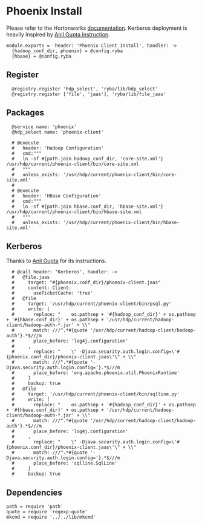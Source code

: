 
# Phoenix Install

Please refer to the Hortonworks [documentation][phoenix-doc]. Kerberos
deployment is heavily inspired by [Anil Gupta instruction][agi].

    module.exports =  header: 'Phoenix Client Install', handler: ->
      {hadoop_conf_dir, phoenix} = @config.ryba
      {hbase} = @config.ryba

## Register

      @registry.register 'hdp_select', 'ryba/lib/hdp_select'
      @registry.register ['file', 'jaas'], 'ryba/lib/file_jaas'

## Packages

      @service name: 'phoenix'
      @hdp_select name: 'phoenix-client'

      # @execute
      #   header: 'Hadoop Configuration'
      #   cmd:"""
      #   ln -sf #{path.join hadoop_conf_dir, 'core-site.xml'} /usr/hdp/current/phoenix-client/bin/core-site.xml
      #   """
      #   unless_exists: '/usr/hdp/current/phoenix-client/bin/core-site.xml'
      # 
      # @execute
      #   header: 'HBase Configuration'
      #   cmd:"""
      #   ln -sf #{path.join hbase.conf_dir, 'hbase-site.xml'} /usr/hdp/current/phoenix-client/bin/hbase-site.xml
      #   """
      #   unless_exists: '/usr/hdp/current/phoenix-client/bin/hbase-site.xml'

## Kerberos

Thanks to [Anil Gupta](http://bigdatanoob.blogspot.fr/2013/09/connect-phoenix-to-secure-hbase-cluster.html)
for its instructions.

      # @call header: 'Kerberos', handler: ->
      #   @file.jaas
      #     target: "#{phoenix.conf_dir}/phoenix-client.jaas"
      #     content: Client:
      #       useTicketCache: 'true'
      #   @file
      #     target: '/usr/hdp/current/phoenix-client/bin/psql.py'
      #     write: [
      #       replace: "    os.pathsep + '#{hadoop_conf_dir}' + os.pathsep + '#{hbase.conf_dir}' + os.pathsep + '/usr/hdp/current/hadoop-client/hadoop-auth-*.jar' + \\"
      #       match: ///^.*#{quote '/usr/hdp/current/hadoop-client/hadoop-auth'}.*$///m
      #       place_before: 'log4j.configuration'
      #     ,
      #       replace: "    \" -Djava.security.auth.login.config=\'#{phoenix.conf_dir}/phoenix-client.jaas\'\" + \\"
      #       match: ///^.*#{quote '-Djava.security.auth.login.config='}.*$///m
      #       place_before: 'org.apache.phoenix.util.PhoenixRuntime'
      #     ]
      #     backup: true
      #   @file
      #     target: '/usr/hdp/current/phoenix-client/bin/sqlline.py'
      #     write: [
      #       replace: "    os.pathsep + '#{hadoop_conf_dir}' + os.pathsep + '#{hbase.conf_dir}' + os.pathsep + '/usr/hdp/current/hadoop-client/hadoop-auth-*.jar' + \\"
      #       match: ///^.*#{quote '/usr/hdp/current/hadoop-client/hadoop-auth'}.*$///m
      #       place_before: 'log4j.configuration'
      #     ,
      #       replace: "    \" -Djava.security.auth.login.config=\'#{phoenix.conf_dir}/phoenix-client.jaas\'\" + \\"
      #       match: ///^.*#{quote '-Djava.security.auth.login.config='}.*$///m
      #       place_before: 'sqlline.SqlLine'
      #     ]
      #     backup: true

## Dependencies

    path = require 'path'
    quote = require 'regexp-quote'
    mkcmd = require '../../lib/mkcmd'

[phoenix-doc]: http://docs.hortonworks.com/HDPDocuments/HDP2/HDP-2.2.4/HDP_Man_Install_v224/index.html#installing_phoenix
[agi]: http://bigdatanoob.blogspot.fr/2013/09/connect-phoenix-to-secure-hbase-cluster.html
